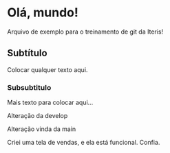 # Olá, mundo!

Arquivo de exemplo para o treinamento de git da Iteris!

## Subtítulo

Colocar qualquer texto aqui.

### Subsubtitulo

Mais texto para colocar aqui...

Alteração da develop

Alteração vinda da main

Criei uma tela de vendas, e ela está funcional. Confia.
